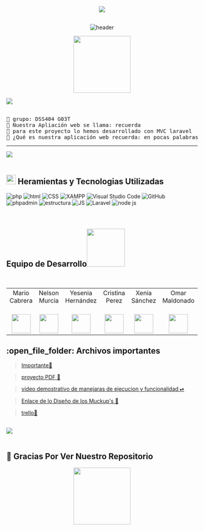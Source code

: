 


<div align="center" width="100">
	    <img src="https://user-images.githubusercontent.com/73097560/115834477-dbab4500-a447-11eb-908a-139a6edaec5c.gif"><br><br>

  <img src="https://capsule-render.vercel.app/api?color=0:1408d0,50:0860d0,100:08c4d0&height=250&section=header&text=Bienvenido%20a%20(Nuestro,repositorio)&fontSize=30&type=waving&fontColor=fefefe&&animation=fadeIn"
  alt="header"/>
	
<p align = "center">
<img align='' src='https://github.com/Rishit-dagli/Rishit-dagli/blob/master/images/octocat-anime.gif' width='150"'>
</p>



 
</div>
    <img src="https://user-images.githubusercontent.com/73097560/115834477-dbab4500-a447-11eb-908a-139a6edaec5c.gif"><br><br>

<pre>
🌱 grupo: DSS404 G03T
🌱 Nuestra Apliación web se llama: recuerda
🌱 para este proyecto lo hemos desarrollado con MVC laravel
🌱 ¿Qué es nuestra aplicación web recuerda: en pocas palabras una aplicación para tomar notas ya sean avanzadas, notas normales y recodarios
</pre>
<hr>
<img src="https://user-images.githubusercontent.com/73097560/115834477-dbab4500-a447-11eb-908a-139a6edaec5c.gif"><br><br>

## <img src="https://media2.giphy.com/media/QssGEmpkyEOhBCb7e1/giphy.gif?cid=ecf05e47a0n3gi1bfqntqmob8g9aid1oyj2wr3ds3mg700bl&rid=giphy.gif" width ="25"><b> Heramientas y Tecnologias Utilizadas</b>

![php](https://img.shields.io/badge/php-purple?style=flat&logo=php&logoColor=white)
![html](https://img.shields.io/badge/html-orange?style=flat&logo=HTML5&logoColor=white)
![CSS](https://img.shields.io/badge/CSS-blue?style=flat&logo=CSS&logoColor=white)
![XAMPP](https://img.shields.io/badge/XAMPP-orange?style=flat&logo=xampp&logoColor=white)
![Visual Studio Code](https://img.shields.io/badge/Visual%20Studio%20Code-blue?style=flat&logoColor=white)
![ GitHub](https://img.shields.io/badge/GitHub-gray?style=flat&logo=github)
![phpadmin](https://img.shields.io/badge/phpadmin-gray?style=flat&logo=phpadmin)
![estructura](https://img.shields.io/badge/estructura-MVC-green?style=flat&logo=phpadmin)
![JS](https://img.shields.io/badge/JS-gray?style=flat&logo=javascript)
![Laravel](https://img.shields.io/badge/Laravel-white?style=flat&logo=Laravel)
![node js](https://img.shields.io/badge/node%20js-gray?style=flat)

<br>

<h2> Equipo de Desarrollo<img src='https://raw.githubusercontent.com/ShahriarShafin/ShahriarShafin/main/Assets/handshake.gif' width="100px"> </h2>
<div>
<div style={padding: 10px}>
  <table style={margin: 0 auto}>
  <tr align="center">
   <td>Mario Cabrera</td>
    <td>Nelson Murcia</td>
    <td>Yesenia Hernández</td>
    <td>Cristina Perez</td>
    <td>Xenia Sánchez</td>
    <td>Omar Maldonado</td>
      </tr>
    <tr align="center">
    <td> <br><picture><img src = "https://emojis.slackmojis.com/emojis/images/1531849430/4246/blob-sunglasses.gif?1531849430" width = 50px></picture> </td>
    <td> <br><picture><img src = "https://emojis.slackmojis.com/emojis/images/1531849430/4246/blob-sunglasses.gif?1531849430" width = 50px></picture> </td>
    <td> <br><picture><img src = "https://emojis.slackmojis.com/emojis/images/1531849430/4246/blob-sunglasses.gif?1531849430" width = 50px></picture> </td>
    <td> <br><picture><img src = "https://emojis.slackmojis.com/emojis/images/1531849430/4246/blob-sunglasses.gif?1531849430" width = 50px></picture> </td>
    <td> <br><picture><img src = "https://emojis.slackmojis.com/emojis/images/1531849430/4246/blob-sunglasses.gif?1531849430" width = 50px></picture> </td>
    <td> <br><picture><img src = "https://emojis.slackmojis.com/emojis/images/1531849430/4246/blob-sunglasses.gif?1531849430" width = 50px></picture> </td>
 </tr>
</table>
</div>
<h2>:open_file_folder: Archivos importantes </h2>


> [Importante📝](https://github.com/Cabrera437/Catedra-PHP/tree/master/comprobantes)

> [proyecto PDF 📖]()

> [video demostrativo de manejaras de ejecucion y funcionalidad ⏯](https://drive.google.com/file/d/1ilCNFC560OxCRTuIej50rHmJaX5YqMlE/view?usp=sharing)



>[Enlace de lo Diseño de los Muckup's 🎨](https://www.figma.com/design/oCbgpYrGGHI3ZliZpSI0N4/Untitled?node-id=0-1&p=f)


> [trello📗](https://trello.com/b/CyB9Y510/recuerda-proyecto) 




<br>
    <img src="https://user-images.githubusercontent.com/73097560/115834477-dbab4500-a447-11eb-908a-139a6edaec5c.gif"><br><br>

## 🐍 Gracias Por Ver Nuestro Repositorio
	
<p align = "center">
<img align='' src='https://github.com/Rishit-dagli/Rishit-dagli/blob/master/images/octocat-anime.gif' width='150"'>
</p>




   
    
